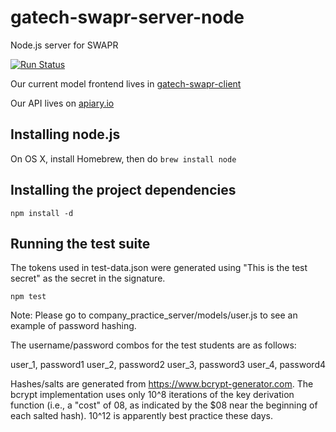 # gatech-swapr-server-node
Node.js server for SWAPR

[![Run Status](https://api.shippable.com/projects/57f3d13f6d80900e003ab96c/badge?branch=master)](https://app.shippable.com/projects/57f3d13f6d80900e003ab96c)

Our current model frontend lives in [gatech-swapr-client](https://github.gatech.edu/sdouglas6/gatech-swapr-client)

Our API lives on [apiary.io](https://app.apiary.io/swaprnode/editor)

## Installing node.js
On OS X, install Homebrew, then do
`brew install node`

## Installing the project dependencies
`npm install -d`

## Running the test suite
The tokens used in test-data.json were generated using "This is the test secret" as the secret in the signature.

`npm test`

Note: Please go to company_practice_server/models/user.js to see an example of password hashing.

The username/password combos for the test students are as follows:

user_1, password1
user_2, password2
user_3, password3
user_4, password4

Hashes/salts are generated from https://www.bcrypt-generator.com. The bcrypt implementation uses only 10^8 iterations of the key derivation function (i.e., a "cost" of 08, as indicated by the $08 near the beginning of each salted hash). 10^12 is apparently best practice these days.
